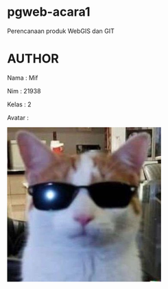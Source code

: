 # pgweb-acara1
Perencanaan produk WebGIS dan GIT

# **AUTHOR**

Nama : Mif

Nim : 21938

Kelas : 2

Avatar :

![Avatar](image\catcool.jpeg)

